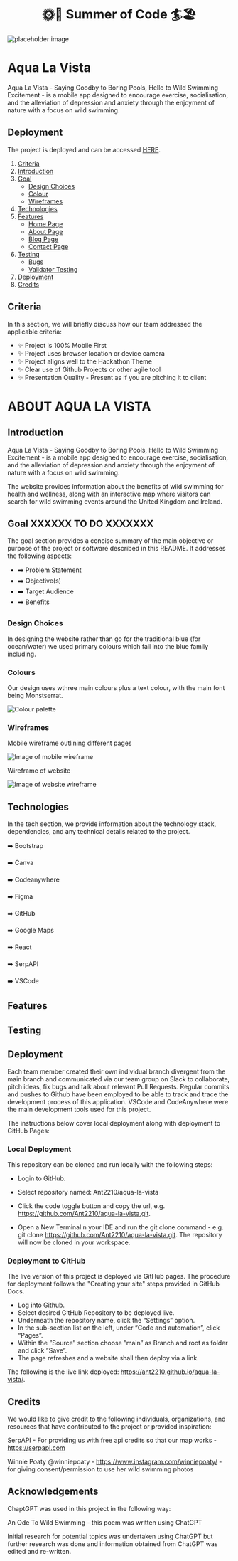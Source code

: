 

<h1 align="center"><strong>🌞🚵 Summer of Code 🏄🏖️</strong></h1>

![placeholder image](./src/assets/imgs/alv-placeholder.png)

# Aqua La Vista 
Aqua La Vista - Saying Goodby to Boring Pools, Hello to Wild Swimming Excitement - is a mobile app designed to encourage exercise, socialisation, and the alleviation of depression and anxiety through the enjoyment of nature with a focus on wild swimming. 

## Deployment

The project is deployed and can be accessed [HERE](https://ant2210.github.io/aqua-la-vista/).

1. [Criteria](#criteria)
2. [Introduction](#introduction)
3. [Goal](#goal)
   - [Design Choices](#design-choices)
   - [Colour](#colour)
   - [Wireframes](#wireframes)
4. [Technologies](#technologies)
5. [Features](#features)
   - [Home Page](#existing-features)
   - [About Page](#existing-features)
   - [Blog Page](#existing-features)
   - [Contact Page](#existing-features)
6. [Testing](#testing)
   - [Bugs](#bugs)
   - [Validator Testing](#validator-testing)
7. [Deployment](#deployment)
8. [Credits](#credits)

## Criteria
In this section, we will briefly discuss how our team addressed the applicable criteria:

- ✨ Project is 100% Mobile First
- ✨ Project uses browser location or device camera
- ✨ Project aligns well to the Hackathon Theme
- ✨ Clear use of Github Projects or other agile tool
- ✨ Presentation Quality - Present as if you are pitching it to client

# ABOUT AQUA LA VISTA
## Introduction
Aqua La Vista - Saying Goodby to Boring Pools, Hello to Wild Swimming Excitement - is a mobile app designed to encourage exercise, socialisation, and the alleviation of depression and anxiety through the enjoyment of nature with a focus on wild swimming. 

The website provides information about the benefits of wild swimming for health and wellness, along with an interactive map where visitors can search for wild swimming events around the United Kingdom and Ireland.

## Goal XXXXXX TO DO XXXXXXX
The goal section provides a concise summary of the main objective or purpose of the project or software described in this README. It addresses the following aspects:

- ➡️ Problem Statement
- ➡️ Objective(s)
- ➡️ Target Audience
- ➡️ Benefits

### Design Choices

In designing the website rather than go for the traditional blue (for ocean/water) we used primary colours which fall into the blue family including.

### Colours

Our design uses wthree main colours plus a text colour, with the main font being Monstserrat.

![Colour palette](./src/assets/imgs/alv-color-palette.png)


### Wireframes

Mobile wireframe outlining different pages

![Image of mobile wireframe](./src/assets/imgs/alv-mobile-wireframe.png)

Wireframe of website

![Image of website wireframe](./src/assets/imgs/alv-wireframe2.png)

## Technologies
In the tech section, we provide information about the technology stack, dependencies, and any technical details related to the project.

➡️ Bootstrap

➡️ Canva

➡️ Codeanywhere

➡️ Figma

➡️ GitHub

➡️ Google Maps

➡️ React

➡️ SerpAPI

➡️ VSCode



## Features



## Testing


## Deployment

Each team member created their own individual branch divergent from the main branch and communicated via our team group on Slack to collaborate, pitch ideas, fix bugs and talk about relevant Pull Requests. Regular commits and pushes to Github have been employed to be able to track and trace the development process of this application. VSCode and CodeAnywhere were the main development tools used for this project.

The instructions below cover local deployment along with deployment to GitHub Pages:

### Local Deployment 

This repository can be cloned and run locally with the following steps:

- Login to GitHub.
- Select repository named: Ant2210/aqua-la-vista

- Click the code toggle button and copy the url, e.g. https://github.com/Ant2210/aqua-la-vista.git.

- Open a New Terminal n your IDE and run the git clone command - e.g. git clone https://github.com/Ant2210/aqua-la-vista.git. The repository will now be cloned in your workspace.

### Deployment to GitHub

The live version of this project is deployed via GitHub pages. The procedure for deployment follows the "Creating your site" steps provided in GitHub Docs.

- Log into Github.
- Select desired GitHub Repository to be deployed live.
- Underneath the repository name, click the “Settings” option.
- In the sub-section list on the left, under “Code and automation”, click “Pages”.
- Within the ”Source” section choose ”main” as Branch and root as folder and click ”Save”.
- The page refreshes and a website shall then deploy via a link.

The following is the live link deployed: https://ant2210.github.io/aqua-la-vista/.



## Credits
We would like to give credit to the following individuals, organizations, and resources that have contributed to the project or provided inspiration:

SerpAPI - For providing us with free api credits so that our map works - https://serpapi.com

Winnie Poaty @winniepoaty - https://www.instagram.com/winniepoaty/ - for giving consent/permission to use her wild swimming photos


## Acknowledgements

ChaptGPT was used in this project in the following way:

An Ode To Wild Swimming - this poem was written using ChatGPT

Initial research for potential topics was undertaken using ChatGPT but further research was done and information obtained from ChatGPT was edited and re-written.
